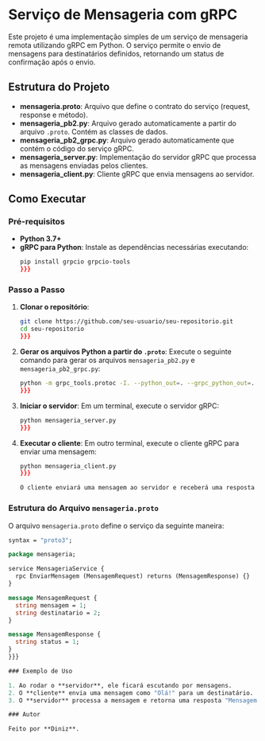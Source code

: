 # Serviço de Mensageria com gRPC

Este projeto é uma implementação simples de um serviço de mensageria remota utilizando gRPC em Python. O serviço permite o envio de mensagens para destinatários definidos, retornando um status de confirmação após o envio.

## Estrutura do Projeto

- **mensageria.proto**: Arquivo que define o contrato do serviço (request, response e método).
- **mensageria_pb2.py**: Arquivo gerado automaticamente a partir do arquivo `.proto`. Contém as classes de dados.
- **mensageria_pb2_grpc.py**: Arquivo gerado automaticamente que contém o código do serviço gRPC.
- **mensageria_server.py**: Implementação do servidor gRPC que processa as mensagens enviadas pelos clientes.
- **mensageria_client.py**: Cliente gRPC que envia mensagens ao servidor.

## Como Executar

### Pré-requisitos

- **Python 3.7+**
- **gRPC para Python**: Instale as dependências necessárias executando:
  ```bash
  pip install grpcio grpcio-tools
  }}}

### Passo a Passo

1. **Clonar o repositório**:
   ```bash
   git clone https://github.com/seu-usuario/seu-repositorio.git
   cd seu-repositorio
   }}}

2. **Gerar os arquivos Python a partir do `.proto`**:
   Execute o seguinte comando para gerar os arquivos `mensageria_pb2.py` e `mensageria_pb2_grpc.py`:
   ```bash
   python -m grpc_tools.protoc -I. --python_out=. --grpc_python_out=. mensageria.proto
   }}}

3. **Iniciar o servidor**:
   Em um terminal, execute o servidor gRPC:
   ```bash
   python mensageria_server.py
   }}}

4. **Executar o cliente**:
   Em outro terminal, execute o cliente gRPC para enviar uma mensagem:
   ```bash
   python mensageria_client.py
   }}}

   O cliente enviará uma mensagem ao servidor e receberá uma resposta de confirmação.

### Estrutura do Arquivo `mensageria.proto`

O arquivo `mensageria.proto` define o serviço da seguinte maneira:

```proto
syntax = "proto3";

package mensageria;

service MensageriaService {
  rpc EnviarMensagem (MensagemRequest) returns (MensagemResponse) {}
}

message MensagemRequest {
  string mensagem = 1;
  string destinatario = 2;
}

message MensagemResponse {
  string status = 1;
}
}}}

### Exemplo de Uso

1. Ao rodar o **servidor**, ele ficará escutando por mensagens.
2. O **cliente** envia uma mensagem como "Olá!" para um destinatário.
3. O **servidor** processa a mensagem e retorna uma resposta "Mensagem entregue com sucesso!" ao cliente.

### Autor

Feito por **Diniz**.
